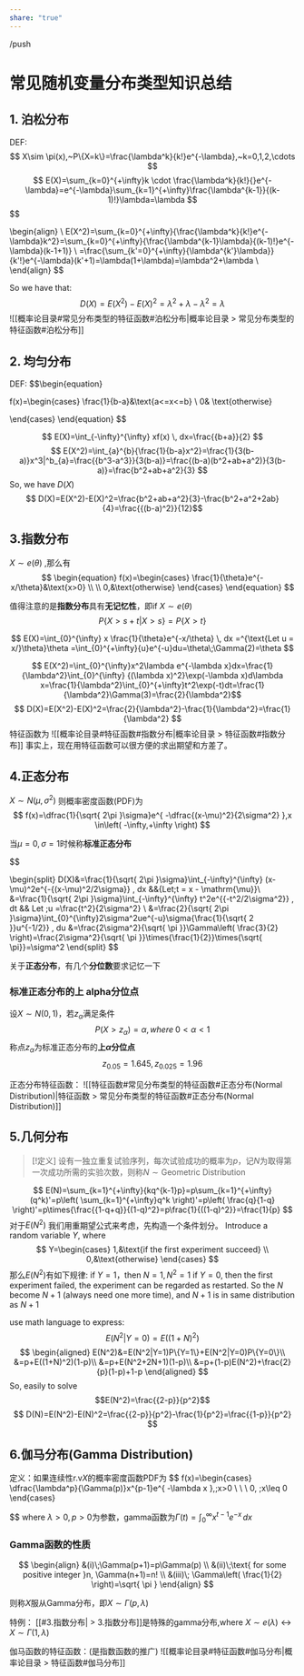 ```yaml
---
share: "true"
---
```

/push
# 常见随机变量分布类型知识总结

## 1. 泊松分布
DEF:
$$
X\sim \pi(x),~P\{X=k\}=\frac{\lambda^k}{k!}e^{-\lambda},~k=0,1,2,\cdots
$$
$$
E(X)=\sum_{k=0}^{+\infty}k \cdot \frac{\lambda^k}{k!}{}e^{-\lambda}=e^{-\lambda}\sum_{k=1}^{+\infty}\frac{\lambda^{k-1}}{(k-1)!}\lambda=\lambda
$$
$$

\begin{align}  \\
E(X^2)=\sum_{k=0}^{+\infty}{\frac{\lambda^k}{k!}e^{-\lambda}k^2}=\sum_{k=0}^{+\infty}{\frac{\lambda^{k-1}\lambda}{(k-1)!}e^{-\lambda}(k-1+1)} \\
=\frac{\sum_{k'=0}^{+\infty}{\lambda^{k'}\lambda}}{k'!}e^{-\lambda}(k'+1)=\lambda(1+\lambda)=\lambda^2+\lambda \\
\end{align}
$$

So we have that:
$$
D(X)=E(X^2)-E(X)^2=\lambda^2+\lambda-\lambda^2=\lambda
$$
![[概率论目录#常见分布类型的特征函数#泊松分布|概率论目录 > 常见分布类型的特征函数#泊松分布]]

## 2. 均匀分布
DEF:
$$\begin{equation}

f(x)=\begin{cases}
\frac{1}{b-a}&\text{a<=x<=b} \\
0& \text{otherwise}

\end{cases}
\end{equation}
$$

$$
E(X)=\int_{-\infty}^{\infty} xf(x) \, dx=\frac{{b+a}}{2}
$$
$$
E(X^2)=\int_{a}^{b}{\frac{1}{b-a}x^2}=\frac{1}{3(b-a)}x^3|^b_{a}=\frac{{b^3-a^3}}{3(b-a)}=\frac{(b-a)(b^2+ab+a^2)}{3(b-a)}=\frac{b^2+ab+a^2}{3}
$$
So, we have $D(X)$
$$
D(X)=E(X^2)-E(X)^2=\frac{b^2+ab+a^2}{3}-\frac{b^2+a^2+2ab}{4}=\frac{{(b-a)^2}}{12}$$

## 3.指数分布

$X\sim e(\theta)$ ,那么有
$$
\begin{equation}
f(x)=\begin{cases}
\frac{1}{\theta}e^{-x/\theta}&\text{x>0} \\
   \\
0,&\text{otherwise}
\end{cases}
\end{equation}
$$

值得注意的是**指数分布**具有**无记忆性**，即if $X\sim e(\theta)$
$$
P\{X>s+t|X>s\}=P\{X>t\}
$$

$$
E(X)=\int_{0}^{\infty} x \frac{1}{\theta}e^{-x/\theta} \, dx =^{\text{Let u =  x/}\theta}\theta =\int_{0}^{+\infty}{u}e^{-u}du=\theta\;\Gamma(2)=\theta
$$

$$
E(X^2)=\int_{0}^{\infty}x^2\lambda e^{-\lambda x}dx=\frac{1}{\lambda^2}\int_{0}^{\infty} {(\lambda x)^2}\exp(-\lambda x)d\lambda x=\frac{1}{\lambda^2}\int_{0}^{+\infty}t^2\exp(-t)dt=\frac{1}{\lambda^2}\Gamma(3)=\frac{2}{\lambda^2}$$
$$
D(X)=E(X^2)-E(X)^2=\frac{2}{\lambda^2}-\frac{1}{\lambda^2}=\frac{1}{\lambda^2}
$$
特征函数为
![[概率论目录#特征函数#指数分布|概率论目录 > 特征函数#指数分布]]
事实上，现在用特征函数可以很方便的求出期望和方差了。
## 4.正态分布

$X\sim N(\mu,\sigma^2)$
则概率密度函数(PDF)为
$$
f(x)=\dfrac{1}{\sqrt{ 2\pi }\sigma}e^{ -\dfrac{(x-\mu)^2}{2\sigma^2} },x \in\left( -\infty,+\infty \right)
$$

当$\mu=0,\sigma=1$时候称**标准正态分布**

$$

$$
$$
\begin{split}
D(X)&=\frac{1}{\sqrt{ 2\pi }\sigma}\int_{-\infty}^{\infty} (x-\mu)^2e^{-{(x-\mu)^2/2\sigma}} \, dx &&{Let\;t = x - \mathrm{\mu}}\\
&=\frac{1}{\sqrt{ 2\pi }\sigma}\int_{-\infty}^{\infty} t^2e^{{-t^2/2\sigma^2}} \, dt && Let \;u =\frac{t^2}{2\sigma^2} \\
&=\frac{2}{\sqrt{ 2\pi }\sigma}\int_{0}^{\infty}2\sigma^2ue^{-u}\sigma{\frac{1}{\sqrt{ 2 }}u^{-1/2}}  \, du
&=\frac{2\sigma^2}{\sqrt{ \pi }}\Gamma\left( \frac{3}{2} \right)=\frac{2\sigma^2}{\sqrt{ \pi }}\times{\frac{1}{2}}\times{\sqrt{  \pi}}=\sigma^2
\end{split}
$$

关于**正态分布**，有几个**分位数**要求记忆一下
### 标准正态分布的上 alpha**分位点**
设$X\sim N(0,1)$，若$z_{\alpha}$满足条件
$$
P(X>z_{\alpha})=\alpha ,where\;0<\alpha<1
$$
称点$z_{\alpha}$为标准正态分布的**上$\alpha$分位点**
$$
z_{0.05}=1.645,z_{0.025}=1.96
$$

正态分布特征函数：
![[特征函数#常见分布类型的特征函数#正态分布(Normal Distribution)|特征函数 > 常见分布类型的特征函数#正态分布(Normal Distribution)]]

## 5.几何分布
>[!定义]
>设有一独立重复试验序列，每次试验成功的概率为$p$，记$N$为取得第一次成功所需的实验次数，则称$N\sim \text{Geometric Distribution}$

$$
E(N)=\sum_{k=1}^{+\infty}{kq^{k-1}p}=p\sum_{k=1}^{+\infty}(q^k)'=p\left(  \sum_{k=1}^{+\infty}q^k \right)'=p\left( \frac{q}{1-q} \right)'=p\times{\frac{{1-q+q}}{(1-q)^2}=p\frac{1}{((1-q)^2}}=\frac{1}{p}
$$
对于$E(N^2)$ 我们用重期望公式来考虑，先构造一个条件划分。
Introduce a random variable $Y$, where
$$
Y=\begin{cases}
1,&\text{if the first experiment succeed} \\
0,&\text{otherwise}
\end{cases}
$$
那么$E(N^2)$有如下规律:
if $Y=1$，then $N=1,N^2=1$
if $Y=0$, then the first experiment failed, the experiment can be regarded as restarted. So the $N$ become $N+1$ (always need one more time), and $N+1$ is in same distribution as $N+1$

use math language to express:
$$
E(N^2|Y=0)=E((1+N)^2)
$$
$$
\begin{aligned}
E(N^2)&=E(N^2|Y=1)P\{Y=1\}+E(N^2|Y=0)P\{Y=0\}\\
&=p+E((1+N)^2)(1-p)\\
&=p+E(N^2+2N+1)(1-p)\\
&=p+(1-p)E(N^2)+\frac{2}{p}(1-p)+1-p
\end{aligned}
$$
So, easily to solve $$E(N^2)=\frac{{2-p}}{p^2}$$
$$
D(N)=E(N^2)-E(N)^2=\frac{{2-p}}{p^2}-\frac{1}{p^2}=\frac{{1-p}}{p^2}
$$

## 6.伽马分布(Gamma Distribution)

定义：如果连续性r.v$X$的概率密度函数PDF为
$$
f(x)=\begin{cases}
\dfrac{\lambda^p}{\Gamma(p)}x^{p-1}e^{ -\lambda x },\;x>0 \\ \\
 \\
0, \;x\leq 0
\end{cases}

$$
where $\lambda>0,p>0$为参数，gamma函数为$\Gamma(t)=\int_{0}^{\infty} x^{t-1}e^{ -x } \, dx$
### Gamma函数的性质
$$
\begin{align}
&(i)\;\Gamma(p+1)=p\Gamma(p) \\
&(ii)\;\text{ for some positive integer }n, \Gamma(n+1)=n! \\
&(iii)\; \Gamma\left( \frac{1}{2} \right)=\sqrt{ \pi }
\end{align}
$$

则称$X$服从Gamma分布，即$X\sim\Gamma(p,\lambda)$

特例： [[#3.指数分布| > 3.指数分布]]是特殊的gamma分布,where $X\sim e(\lambda)\leftrightarrow X\sim \Gamma(1,\lambda)$

伽马函数的特征函数：(是指数函数的推广)
![[概率论目录#特征函数#伽马分布|概率论目录 > 特征函数#伽马分布]]

## 